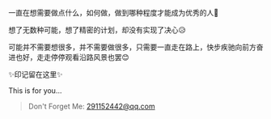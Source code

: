 一直在想需要做点什么，如何做，做到哪种程度才能成为优秀的人🤔


想了无数种可能，想了精密的计划，却没有实现了决心😥


可能并不需要想很多，并不需要做很多，只需要一直走在路上，快步疾驰向前方奋进也好，走走停停观看沿路风景也罢😊


✨印记留在这里✨

This is for you...

> Don't Forget Me: 291152442@qq.com

